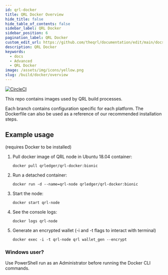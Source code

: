 ```yaml
---
id: qrl-docker
title: QRL Docker Overview
hide_title: false
hide_table_of_contents: false
sidebar_label: QRL Docker
sidebar_position: 6
pagination_label: QRL Docker
custom_edit_url: https://github.com/theqrl/documentation/edit/main/docs/Build/Docker/qrl-docker.md
description: QRL Docker
keywords:
  - docs
  - Advanced
  - QRL Docker
image: /assets/img/icons/yellow.png
slug: /build/docker/overview
---
```


[![CircleCI](https://circleci.com/gh/theQRL/qrl-docker.svg?style=svg)](https://circleci.com/gh/theQRL/qrl-docker)

This repo contains images used by QRL build processes.

Each branch contains configuration specific for each platform. The Dockerfile can also be used as a reference of our recommended installation steps.

## Example usage

(requires Docker to be installed)

1. Pull docker image of QRL node in Ubuntu 18.04 container:

    ``docker pull qrledger/qrl-docker:bionic``

2. Run a detached container:

    ``docker run -d --name=qrl-node qrledger/qrl-docker:bionic``

3. Start the node:

    ``docker start qrl-node``

4. See the console logs:

    ``docker logs qrl-node``

5. Generate an encrypted wallet (-i and -t flags to interact with terminal)

    ``docker exec -i -t qrl-node qrl wallet_gen --encrypt``


### Windows user?

Use PowerShell run as an Administrator before running the Docker CLI commands.